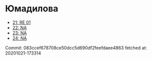 # Юмадилова
- [21: RE 01](21.md)
- [22: NA](22.md)
- [23: NA](23.md)
- [24: NA](24.md)

Commit: 083ccef678708ce50dcc5d690df2feefdaee4863
 fetched at: 20201021-173314
